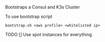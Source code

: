 Bootstraps a Consul and K3s Cluster

To use bootstrap script
```
bootstrap.sh <aws profile> <whitelisted ip>
```

TODO
[] Use spot instances for everything
